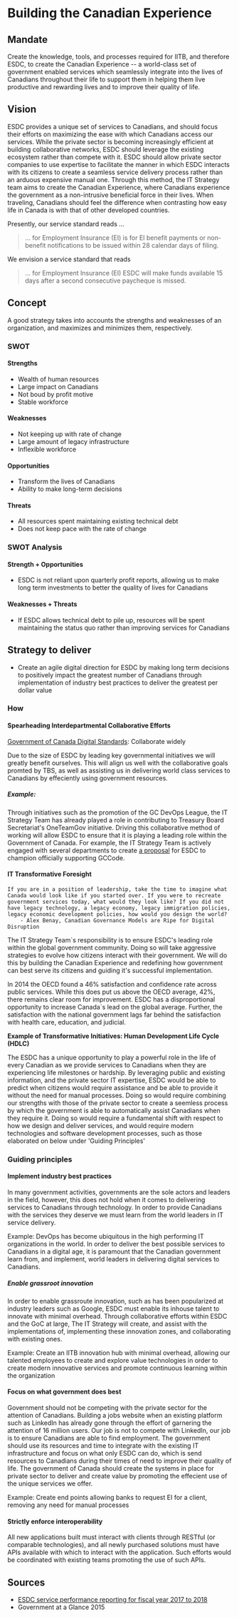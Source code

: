 # Building the Canadian Experience 

## Mandate 

Create the knowledge, tools, and processes required for IITB, and therefore ESDC, to create the Canadian Experience -- a world-class set of government enabled services which seamlessly integrate into the lives of Canadians throughout their life to support them in helping them live productive and rewarding lives and to improve their quality of life.

## Vision 

ESDC provides a unique set of services to Canadians, and should focus their efforts on maximizing the ease with which Canadians access our services.  While the private sector is becoming increasingly efficient at building collaborative networks, ESDC should leverage the existing ecosystem rather than compete with it. ESDC should allow private sector companies to use expertise to facilitate the manner in which ESDC interacts with its citizens to create a seamless service delivery process rather than an arduous expensive manual one. Through this method, the IT Strategy team aims to create the Canadian Experience, where Canadians experience the government as a non-intrusive beneficial force in their lives. When traveling, Canadians should feel the difference when contrasting how easy life in Canada is with that of other developed countries. 

Presently, our service standard reads ... 

> ... for Employment Insurance (EI) is for EI benefit payments or non-benefit notifications to be issued within 28 calendar days of filing. 

We envision a service standard that reads

> ... for Employment Insurance (EI) ESDC will make funds available 15 days after a second consecutive paycheque is missed. 

## Concept 

A good strategy takes into accounts the strengths and weaknesses of an organization, and maximizes and minimizes them, respectively. 

### SWOT 

#### Strengths

- Wealth of human resources 
- Large impact on Canadians 
- Not boud by profit motive 
- Stable workforce 

#### Weaknesses 

- Not keeping up with rate of change
- Large amount of legacy infrastructure 
- Inflexible workforce 

#### Opportunities

- Transform the lives of Canadians 
- Ability to make long-term decisions 

#### Threats 

- All resources spent maintaining existing technical debt 
- Does not keep pace with the rate of change 

### SWOT Analysis 

#### Strength + Opportunities 

- ESDC is not reliant upon quarterly profit reports, allowing us to make long term investments to better the quality of lives for Canadians 

#### Weaknesses + Threats 

- If ESDC allows technical debt to pile up, resources will be spent maintaining the status quo rather than improving services for Canadians 


## Strategy to deliver

- Create an agile digital direction for ESDC by making long term decisions to positively impact the greatest number of Canadians through implementation of industry best practices to deliver the greatest per dollar value 

### How 

#### Spearheading Interdepartmental Collaborative Efforts 

[Government of Canada Digital Standards](https://www.canada.ca/en/government/system/digital-government/government-canada-digital-standards.html): Collaborate widely

Due to the size of ESDC by leading key governmental initiatives we will greatly benefit ourselves. This will align us well with the collaborative goals promted by TBS, as well as assisting us in delivering world class services to Canadians by effeciently using government resources. 

##### Example:

Through initiatives such as the promotion of the GC DevOps League, the IT Strategy Team has already played a role in contributing to Treasury Board Secretariat's OneTeamGov initiative.  Driving this collaborative method of working will allow ESDC to ensure that it is playing a leading role within the Government of Canada. For example, the IT Strategy Team is actively engaged with several departments to create [a proposal](https://github.com/gcdevops/strategie-devops-strategy/blob/WorkInProgress/Content/OfficalGCCodeSupport.md) for ESDC to champion officially supporting GCCode.

#### IT Transformative Foresight 

```
If you are in a position of leadership, take the time to imagine what Canada would look like if you started over. If you were to recreate government services today, what would they look like? If you did not have legacy technology, a legacy economy, legacy immigration policies, legacy economic development policies, how would you design the world?
	- Alex Benay, Canadian Governance Models are Ripe for Digital Disruption
```

The IT Strategy Team`s responsibility is to ensure ESDC's leading role within the global government community. Doing so will take aggressive strategies to evolve how citizens interact with their government. We will do this by building the Canadian Experience and redefining how government can best serve its citizens and guiding it's successful implementation. 

In 2014 the OECD found a 46% satisfaction and confidence rate across public services. While this does put us above the OECD average, 42%, there remains clear room for improvement. ESDC has a disproportional opportunity to increase Canada`s lead on the global average. Further, the satisfaction with the national government lags far behind the satisfaction with health care, education, and judicial. 

**Example of Transformative Initiatives: Human Development Life Cycle (HDLC)**

The ESDC has a unique opportunity to play a powerful role in the life of every Canadian as we provide services to Canadians when they are experiencing life milestones or hardship. By leveraging public and existing information, and the private sector IT expertise, ESDC would be able to predict when citizens would require assistance and be able to provide it without the need for manual processes. Doing so would require combining our strengths with those of the private sector to create a seemless process by which the government is able to automatically assist Canadians when they require it. Doing so would require a fundamental shift with respect to how we design and deliver services, and would require modern technologies and software development processes, such as those elaborated on below under 'Guiding Principles' 

### Guiding principles 

#### Implement industry best practices 

In many government activities, governments are the sole actors and leaders in the field, however, this does not hold when it comes to delivering services to Canadians through technology. In order to provide Canadians with the services they deserve we must learn from the world leaders in IT service delivery. 

Example: DevOps has become ubiquitous in the high performing IT organizations in the world. In order to deliver the best possible services to Canadians in a digital age, it is paramount that the Canadian government learn from, and implement, world leaders in delivering digital services to Canadians. 

##### Enable grassroot innovation 

In order to enable grassroute innovation, such as has been popularized at industry leaders such as Google, ESDC must enable its inhouse talent to innovate with minimal overhead. Through collaborative efforts within ESDC and the GoC at large, The IT Strategy will create, and assist with the implementations of, implementing these innovation zones, and collaborating with existing ones. 

Example: Create an IITB innovation hub with minimal overhead, allowing our talented employees to create and explore value technologies in order to create modern innovative services and promote continuous learning within the organization 

#### Focus on what government does best 

Government should not be competing with the private sector for the attention of Canadians. Building a jobs website when an existing platform such as LinkedIn has already gone through the effort of garnering the attention of 16 million users. Our job is not to compete with LinkedIn, our job is to ensure Canadians are able to find employment. The government should use its resources and time to integrate with the existing IT infrastructure and focus on what only ESDC can do, which is send resources to Canadians during their times of need to improve their quality of life. The government of Canada should create the systems in place for private sector to deliver and create value by promoting the effecient use of the unique services we offer. 

Example: Create end points allowing banks to request EI for a client, removing any need for manual processes 

#### Strictly enforce interoperability 

All new applications built must interact with clients through RESTful (or comparable technologies), and all newly purchased solutions must have APIs available with which to interact with the application. Such efforts would be coordinated with existing teams promoting the use of such APIs. 

## Sources 

- [ESDC service performance reporting for fiscal year 2017 to 2018](https://www.canada.ca/en/employment-social-development/corporate/transparency/service-standards-2017-2018.html)
- Government at a Glance 2015
